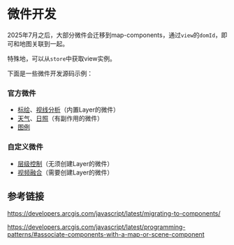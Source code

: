 # 微件开发

2025年7月之后，大部分微件会迁移到map-components，通过`view`的`domId`，即可和地图关联到一起。

特殊地，可以从`store`中获取view实例。

下面是一些微件开发源码示例：

### 官方微件

- [标绘](https://github.com/GeoDaoyu/Chu/blob/main/packages/widgets/src/Sketch/index.jsx)、[视线分析](https://github.com/GeoDaoyu/Chu/blob/main/packages/widgets/src/LineOfSight/index.jsx)（内置Layer的微件）
- [天气](https://github.com/GeoDaoyu/Chu/blob/main/packages/widgets/src/Weather/index.jsx)、[日照](https://github.com/GeoDaoyu/Chu/blob/main/packages/widgets/src/Daylight/index.jsx)（有副作用的微件）
- [图例](https://github.com/GeoDaoyu/Chu/blob/main/packages/widgets/src/Legend/index.jsx)

### 自定义微件

- [层级控制](https://github.com/GeoDaoyu/Chu/blob/main/packages/widgets/src/ZoomKeeper/index.jsx)（无须创建Layer的微件）
- [视频融合](https://github.com/GeoDaoyu/Chu/blob/main/packages/widgets/src/MediaMixin/index.jsx)（需要创建Layer的微件）

## 参考链接

https://developers.arcgis.com/javascript/latest/migrating-to-components/

https://developers.arcgis.com/javascript/latest/programming-patterns/#associate-components-with-a-map-or-scene-component
